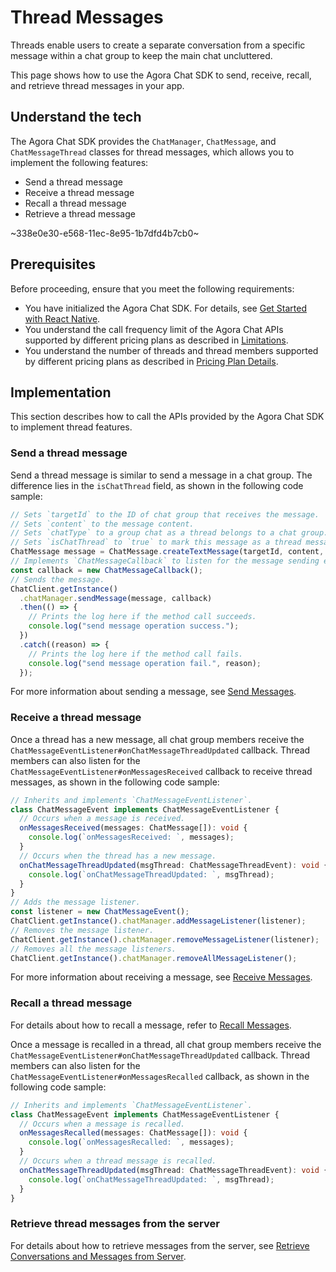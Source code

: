 # Thread Messages

Threads enable users to create a separate conversation from a specific message within a chat group to keep the main chat uncluttered.

This page shows how to use the Agora Chat SDK to send, receive, recall, and retrieve thread messages in your app.

## Understand the tech

The Agora Chat SDK provides the `ChatManager`, `ChatMessage`, and `ChatMessageThread` classes for thread messages, which allows you to implement the following features:

- Send a thread message
- Receive a thread message
- Recall a thread message
- Retrieve a thread message

~338e0e30-e568-11ec-8e95-1b7dfd4b7cb0~

## Prerequisites

Before proceeding, ensure that you meet the following requirements:

- You have initialized the Agora Chat SDK. For details, see [Get Started with React Native](./agora_chat_get_started_rn).
- You understand the call frequency limit of the Agora Chat APIs supported by different pricing plans as described in [Limitations](./agora_chat_limitation).
- You understand the number of threads and thread members supported by different pricing plans as described in [Pricing Plan Details](./agora_chat_plan).

## Implementation

This section describes how to call the APIs provided by the Agora Chat SDK to implement thread features.

### Send a thread message

Send a thread message is similar to send a message in a chat group. The difference lies in the `isChatThread` field, as shown in the following code sample:

```typescript
// Sets `targetId` to the ID of chat group that receives the message.
// Sets `content` to the message content.
// Sets `chatType` to a group chat as a thread belongs to a chat group.
// Sets `isChatThread` to `true` to mark this message as a thread message.
ChatMessage message = ChatMessage.createTextMessage(targetId, content, chatType, {isChatThread});
// Implements `ChatMessageCallback` to listen for the message sending event.
const callback = new ChatMessageCallback();
// Sends the message.
ChatClient.getInstance()
  .chatManager.sendMessage(message, callback)
  .then(() => {
    // Prints the log here if the method call succeeds.
    console.log("send message operation success.");
  })
  .catch((reason) => {
    // Prints the log here if the method call fails.
    console.log("send message operation fail.", reason);
  });
```

For more information about sending a message, see [Send Messages](./agora_chat_send_receive_messages_rn#send-a-message).


### Receive a thread message

Once a thread has a new message, all chat group members receive the `ChatMessageEventListener#onChatMessageThreadUpdated` callback. Thread members can also listen for the `ChatMessageEventListener#onMessagesReceived` callback to receive thread messages, as shown in the following code sample:

```typescript
// Inherits and implements `ChatMessageEventListener`.
class ChatMessageEvent implements ChatMessageEventListener {
  // Occurs when a message is received.
  onMessagesReceived(messages: ChatMessage[]): void {
    console.log(`onMessagesReceived: `, messages);
  }
  // Occurs when the thread has a new message.
  onChatMessageThreadUpdated(msgThread: ChatMessageThreadEvent): void {
    console.log(`onChatMessageThreadUpdated: `, msgThread);
  }
}
// Adds the message listener.
const listener = new ChatMessageEvent();
ChatClient.getInstance().chatManager.addMessageListener(listener);
// Removes the message listener.
ChatClient.getInstance().chatManager.removeMessageListener(listener);
// Removes all the message listeners.
ChatClient.getInstance().chatManager.removeAllMessageListener();
```

For more information about receiving a message, see [Receive Messages](./agora_chat_send_receive_messages_rn#receive-the-message).


### Recall a thread message

For details about how to recall a message, refer to [Recall Messages](./agora_chat_send_receive_messages_rn#recall-a-message).

Once a message is recalled in a thread, all chat group members receive the `ChatMessageEventListener#onChatMessageThreadUpdated` callback. Thread members can also listen for the `ChatMessageEventListener#onMessagesRecalled` callback, as shown in the following code sample:

```typescript
// Inherits and implements `ChatMessageEventListener`.
class ChatMessageEvent implements ChatMessageEventListener {
  // Occurs when a message is recalled.
  onMessagesRecalled(messages: ChatMessage[]): void {
    console.log(`onMessagesRecalled: `, messages);
  }
  // Occurs when a thread message is recalled.
  onChatMessageThreadUpdated(msgThread: ChatMessageThreadEvent): void {
    console.log(`onChatMessageThreadUpdated: `, msgThread);
  }
}
```


### Retrieve thread messages from the server

For details about how to retrieve messages from the server, see [Retrieve Conversations and Messages from Server](./agora_chat_retrieve_message_rn).